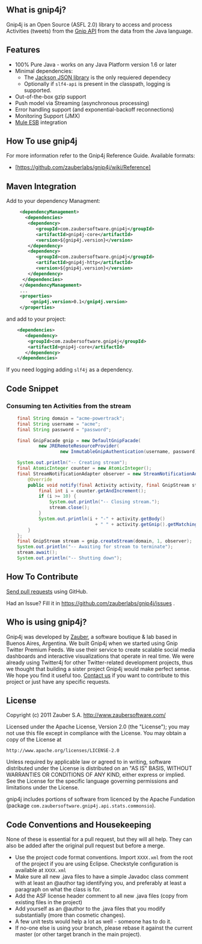 ## What is gnip4j?

Gnip4j is an Open Source (ASFL 2.0) library to access and process Activities (tweets)
from the [Gnip API](http://docs.gnip.com/w/page/23724581/Gnip-Full-Documentation)
from the data from the Java language.


## Features
   * 100% Pure Java - works on any Java Platform version 1.6 or later 
   * Minimal dependencies: 
      * The [Jackson JSON library](http://jackson.codehaus.org/) is the only requiered dependecy
      * Optionally if `slf4-api` is present in the classpath, logging is supported.
   * Out-of-the-box gzip support
   * Push model via Streaming (asynchronous processing)
   * Error handling support (and exponential-backoff reconnections)
   * Monitoring Support (JMX)
   * [Mule ESB](http://www.mulesoft.org/) integration

## How To use gnip4j

For more information refer to the Gnip4j Reference Guide. Available formats:
 
   * [https://github.com/zauberlabs/gnip4j/wiki/Reference]
 
## Maven Integration

Add to your dependency Managment:

```xml
     <dependencyManagement>
       <dependencies>
        <dependency>
           <groupId>com.zaubersoftware.gnip4j</groupId>
           <artifactId>gnip4j-core</artifactId>
           <version>${gnip4j.version}</version>
        </dependency>
        <dependency>
           <groupId>com.zaubersoftware.gnip4j</groupId>
           <artifactId>gnip4j-http</artifactId>
           <version>${gnip4j.version}</version>
        </dependency>
      </dependencies>
     </dependencyManagement>
     ...
     <properties>
         <gnip4j.version>0.1</gnip4j.version>
     </properties>
```

and add to your project: 

```xml
    <dependencies>
       <dependency>
        <groupId>com.zaubersoftware.gnip4j</groupId>
        <artifactId>gnip4j-core</artifactId>
       </dependency>
    </dependencies>
```

If you need logging adding `slf4j` as a dependency.
 
## Code Snippet

### Consuming ten Activities from the stream
   
```java
    final String domain = "acme-powertrack";
    final String username = "acme";
    final String password = "password";    

    final GnipFacade gnip = new DefaultGnipFacade(
            new JRERemoteResourceProvider(
                    new InmutableGnipAuthentication(username, password)));    

    System.out.println("-- Creating stream");
    final AtomicInteger counter = new AtomicInteger();
    final StreamNotificationAdapter observer = new StreamNotificationAdapter() {
        @Override
        public void notify(final Activity activity, final GnipStream stream) {
            final int i = counter.getAndIncrement();
            if (i >= 10) {
                System.out.println("-- Closing stream.");
                stream.close();
            }
            System.out.println(i + "-" + activity.getBody() 
                                 + " " + activity.getGnip().getMatchingRules());
        }
    };
    final GnipStream stream = gnip.createStream(domain, 1, observer);
    System.out.println("-- Awaiting for stream to terminate");
    stream.await();
    System.out.println("-- Shutting down");
```

## How To Contribute

[Send pull requests](http://help.github.com/pull-requests/) using GitHub.

Had an Issue? Fill it in https://github.com/zauberlabs/gnip4j/issues .

## Who is using gnip4j?

Gnip4j was developed by [Zauber](http://www.zaubersoftware.com/), a software boutique & lab based
in Buenos Aires, Argentina. We built Gnip4j when we started using Gnip Twitter Premium Feeds. 
We use their service to create scalable social media dashboards and interactive visualizations that
operate in real time. We were already using Twitter4j for other Twitter-related development projects, 
thus we thought that building a sister project Gnip4j would make perfect sense. 
We hope you find it useful too. [Contact us](http://www.zaubersoftware.com/en/contact/)
if you want to contribute to this project or just have any specific requests.


## License

Copyright (c) 2011 Zauber S.A. <http://www.zaubersoftware.com/>

Licensed under the Apache License, Version 2.0 (the "License");
you may not use this file except in compliance with the License.
You may obtain a copy of the License at

    http://www.apache.org/licenses/LICENSE-2.0

Unless required by applicable law or agreed to in writing, software
distributed under the License is distributed on an "AS IS" BASIS,
WITHOUT WARRANTIES OR CONDITIONS OF ANY KIND, either express or implied.
See the License for the specific language governing permissions and
limitations under the License.

gnip4j includes portions of software from licenced by the Apache Fundation (package
`com.zaubersoftware.gnip4j.api.stats.commonsio`).

## Code Conventions and Housekeeping

None of these is essential for a pull request, but they will all help.  They
can also be added after the original pull
request but before a merge.

* Use the project code format conventions. Import `XXXX.xml` from the root of
  the project if you are using Eclipse. Checkstyle configuration is available 
  at `XXXX.xml`
* Make sure all new .java files to have a simple Javadoc class comment with at
  least an @author tag identifying you, and preferably at least a paragraph on 
  what the class is for.
* Add the ASF license header comment to all new .java files (copy from existing 
  files in the project)
* Add yourself as an @author to the .java files that you modify substantially
  (more than cosmetic changes).
* A few unit tests would help a lot as well - someone has to do it.
* If no-one else is using your branch, please rebase it against the current
  master (or other target branch in the main project).
